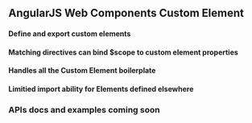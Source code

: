 ## AngularJS Web Components Custom Element

#### Define and export custom elements 

#### Matching directives can bind $scope to custom element properties

#### Handles all the Custom Element boilerplate

#### Limitied import ability for Elements defined elsewhere

### APIs docs and examples coming soon

